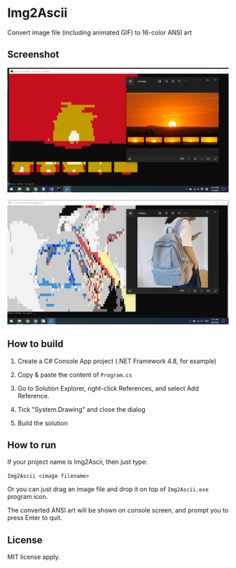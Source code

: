 # Img2Ascii

Convert image file (including animated GIF) to 16-color ANSI art

## Screenshot

![sunset](Screenshot.png)

![schoolbag](Screenshot2.png)

## How to build

1. Create a C# Console App project (.NET Framework 4.8, for example)

2. Copy & paste the content of `Program.cs`

3. Go to Solution Explorer, right-click References, and select Add Reference. 

4. Tick "System.Drawing" and close the dialog

5. Build the solution

## How to run

If your project name is Img2Ascii, then just type:

`Img2Ascii <image filename>`

Or you can just drag an image file and drop it on top of `Img2Ascii.exe` program icon.

The converted ANSI art will be shown on console screen, and prompt you to press Enter to quit.

## License 

MIT license apply.
